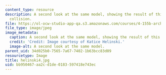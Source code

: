 ```yaml
---
content_type: resource
description: A second look at the same model, showing the result of this material
  collision.
file: https://ol-ocw-studio-app-qa.s3.amazonaws.com/courses/4-155b-architectural-design-level-iii-a-student-center-for-mit-fall-2004/bb950467aa2cd1de0183597418e743ec_helinski4.jpg
file_type: image/jpeg
image_metadata:
  caption: A second look at the same model, showing the result of this material collision.
  credit: 'Credit: Image courtesy of Katice Helinski.'
  image-alt: A second look at the same model.
parent_uid: 34d025b0-7565-7a67-7402-1b63bcc83d09
resourcetype: Image
title: helinski4.jpg
uid: bb950467-aa2c-d1de-0183-597418e743ec
---
```

